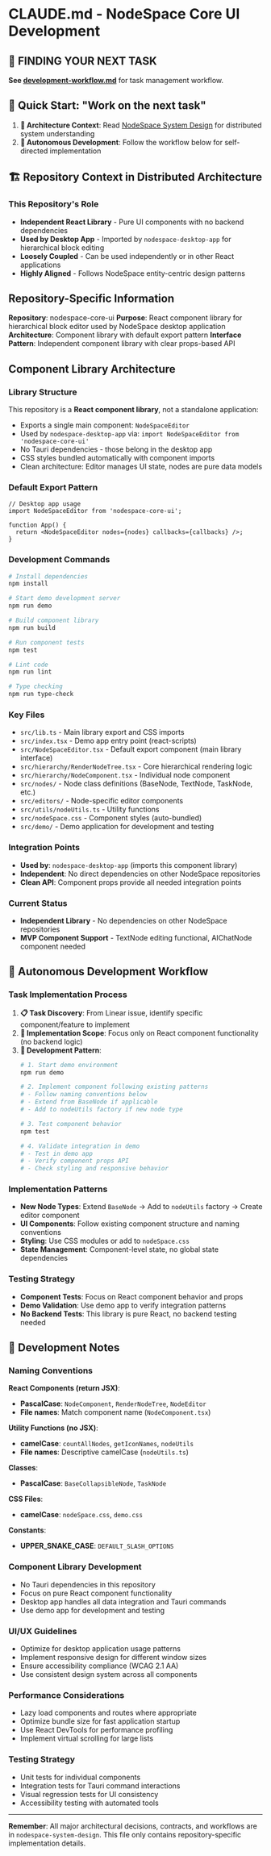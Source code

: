 # CLAUDE.md - NodeSpace Core UI Development

## 🎯 FINDING YOUR NEXT TASK

**See [development-workflow.md](../nodespace-system-design/docs/development-workflow.md)** for task management workflow.

## 🚀 Quick Start: "Work on the next task"

1. **📖 Architecture Context**: Read [NodeSpace System Design](../nodespace-system-design) for distributed system understanding
2. **🤖 Autonomous Development**: Follow the workflow below for self-directed implementation

## 🏗️ Repository Context in Distributed Architecture

### This Repository's Role
- **Independent React Library** - Pure UI components with no backend dependencies
- **Used by Desktop App** - Imported by `nodespace-desktop-app` for hierarchical block editing
- **Loosely Coupled** - Can be used independently or in other React applications
- **Highly Aligned** - Follows NodeSpace entity-centric design patterns

## Repository-Specific Information

**Repository**: nodespace-core-ui
**Purpose**: React component library for hierarchical block editor used by NodeSpace desktop application
**Architecture**: Component library with default export pattern
**Interface Pattern**: Independent component library with clear props-based API

## Component Library Architecture

### Library Structure
This repository is a **React component library**, not a standalone application:
- Exports a single main component: `NodeSpaceEditor`
- Used by `nodespace-desktop-app` via: `import NodeSpaceEditor from 'nodespace-core-ui'`
- No Tauri dependencies - those belong in the desktop app
- CSS styles bundled automatically with component imports
- Clean architecture: Editor manages UI state, nodes are pure data models

### Default Export Pattern
```tsx
// Desktop app usage
import NodeSpaceEditor from 'nodespace-core-ui';

function App() {
  return <NodeSpaceEditor nodes={nodes} callbacks={callbacks} />;
}
```

### Development Commands
```bash
# Install dependencies
npm install

# Start demo development server  
npm run demo

# Build component library
npm run build

# Run component tests
npm test

# Lint code
npm run lint

# Type checking
npm run type-check
```

### Key Files
- `src/lib.ts` - Main library export and CSS imports
- `src/index.tsx` - Demo app entry point (react-scripts)
- `src/NodeSpaceEditor.tsx` - Default export component (main library interface)
- `src/hierarchy/RenderNodeTree.tsx` - Core hierarchical rendering logic
- `src/hierarchy/NodeComponent.tsx` - Individual node component
- `src/nodes/` - Node class definitions (BaseNode, TextNode, TaskNode, etc.)
- `src/editors/` - Node-specific editor components
- `src/utils/nodeUtils.ts` - Utility functions
- `src/nodeSpace.css` - Component styles (auto-bundled)
- `src/demo/` - Demo application for development and testing

### Integration Points
- **Used by**: `nodespace-desktop-app` (imports this component library)
- **Independent**: No direct dependencies on other NodeSpace repositories
- **Clean API**: Component props provide all needed integration points

### Current Status
- **Independent Library** - No dependencies on other NodeSpace repositories
- **MVP Component Support** - TextNode editing functional, AIChatNode component needed

## 🤖 Autonomous Development Workflow

### Task Implementation Process
1. **📋 Task Discovery**: From Linear issue, identify specific component/feature to implement
2. **🎯 Implementation Scope**: Focus only on React component functionality (no backend logic)
3. **🧪 Development Pattern**:
   ```bash
   # 1. Start demo environment
   npm run demo
   
   # 2. Implement component following existing patterns
   # - Follow naming conventions below
   # - Extend from BaseNode if applicable
   # - Add to nodeUtils factory if new node type
   
   # 3. Test component behavior
   npm test
   
   # 4. Validate integration in demo
   # - Test in demo app
   # - Verify component props API
   # - Check styling and responsive behavior
   ```

### Implementation Patterns
- **New Node Types**: Extend `BaseNode` → Add to `nodeUtils` factory → Create editor component
- **UI Components**: Follow existing component structure and naming conventions
- **Styling**: Use CSS modules or add to `nodeSpace.css` 
- **State Management**: Component-level state, no global state dependencies

### Testing Strategy
- **Component Tests**: Focus on React component behavior and props
- **Demo Validation**: Use demo app to verify integration patterns
- **No Backend Tests**: This library is pure React, no backend testing needed

## 🔧 Development Notes

### Naming Conventions
**React Components (return JSX)**:
- **PascalCase**: `NodeComponent`, `RenderNodeTree`, `NodeEditor`
- **File names**: Match component name (`NodeComponent.tsx`)

**Utility Functions (no JSX)**:
- **camelCase**: `countAllNodes`, `getIconNames`, `nodeUtils`
- **File names**: Descriptive camelCase (`nodeUtils.ts`)

**Classes**:
- **PascalCase**: `BaseCollapsibleNode`, `TaskNode`

**CSS Files**:
- **camelCase**: `nodeSpace.css`, `demo.css`

**Constants**:
- **UPPER_SNAKE_CASE**: `DEFAULT_SLASH_OPTIONS`

### Component Library Development
- No Tauri dependencies in this repository
- Focus on pure React component functionality
- Desktop app handles all data integration and Tauri commands
- Use demo app for development and testing

### UI/UX Guidelines
- Optimize for desktop application usage patterns
- Implement responsive design for different window sizes
- Ensure accessibility compliance (WCAG 2.1 AA)
- Use consistent design system across all components

### Performance Considerations
- Lazy load components and routes where appropriate
- Optimize bundle size for fast application startup
- Use React DevTools for performance profiling
- Implement virtual scrolling for large lists

### Testing Strategy
- Unit tests for individual components
- Integration tests for Tauri command interactions
- Visual regression tests for UI consistency
- Accessibility testing with automated tools

---

**Remember**: All major architectural decisions, contracts, and workflows are in `nodespace-system-design`. This file only contains repository-specific implementation details.